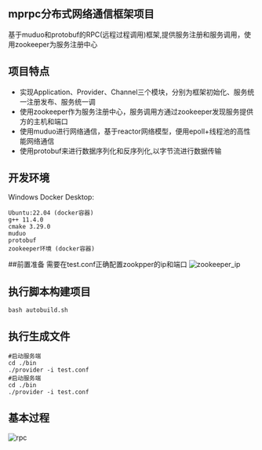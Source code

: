 ## mprpc分布式网络通信框架项目
基于muduo和protobuf的RPC(远程过程调用)框架,提供服务注册和服务调用，使用zookeeper为服务注册中心  
## 项目特点
* 实现Application、Provider、Channel三个模块，分别为框架初始化、服务统一注册发布、服务统一调  
* 使用zookeeper作为服务注册中心，服务调用方通过zookeeper发现服务提供方的主机和端口  
* 使用muduo进行网络通信，基于reactor网络模型，便用epoll+线程池的高性能网络通信  
* 使用protobuf来进行数据序列化和反序列化,以字节流进行数据传输  

## 开发环境
  Windows Docker Desktop:

    Ubuntu:22.04 (docker容器)
    g++ 11.4.0
    cmake 3.29.0
    muduo
    protobuf
    zookeeper环境 (docker容器)
##前置准备
  需要在test.conf正确配置zookpper的ip和端口
![zookeeper_ip](https://github.com/ChrisSong901/RPC/assets/172186531/dc5d33c3-a267-4669-8efc-3208255cb16a)

## 执行脚本构建项目
    bash autobuild.sh
## 执行生成文件
    #启动服务端
    cd ./bin
    ./provider -i test.conf
    #启动服务端
    cd ./bin
    ./provider -i test.conf

## 基本过程
![rpc](https://github.com/ChrisSong901/RPC/assets/172186531/edd71ef2-6727-445e-9f4e-c459f9018c35)

